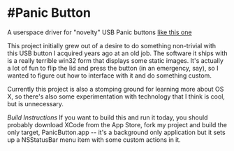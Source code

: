 #Panic Button
===================

A userspace driver for "novelty" USB Panic buttons [like this one](http://www.firebox.com/product/1742/USB-Panic-Button)

This project initially grew out of a desire to do something non-trivial with this USB button I acquired years ago at an old job. The software it ships with is a really terrible win32 form that displays some static images. It's actually a lot of fun to flip the lid and press the button (in an emergency, say), so I wanted to figure out how to interface with it and do something custom.

Currently this project is also a stomping ground for learning more about OS X, so there's also some experimentation with technology that I think is cool, but is unnecessary.

*Build Instructions*
If you want to build this and run it today, you should probably download XCode from the App Store, fork my project and build the only target, PanicButton.app -- it's a background only application but it sets up a NSStatusBar menu item with some custom actions in it.
